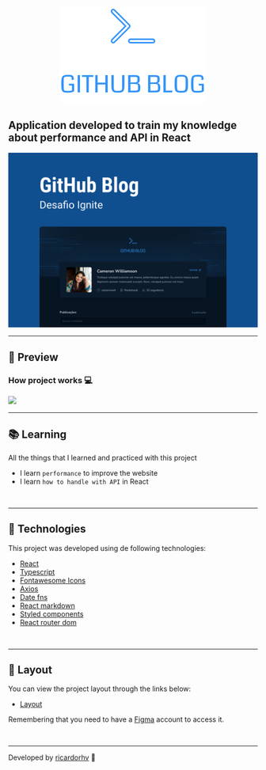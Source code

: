 <p align="center">
  <img src="./.github/logo.svg">
</p>

## Application developed to train my knowledge about performance and API in React

<img src="./.github/capa.png">

---

## 🎥 Preview

### How project works 💻

<img src='./.github/tour.gif'/>

<br>

---

## 📚 Learning

All the things that I learned and practiced with this project

- I learn `performance` to improve the website
- I learn `how to handle with API` in React

<br>

---

## 🧪 Technologies

This project was developed using de following technologies:

- [React](https://react.dev/)
- [Typescript](https://www.typescriptlang.org/)
- [Fontawesome Icons](https://fontawesome.com/)
- [Axios](https://axios-http.com/ptbr/)
- [Date fns](https://date-fns.org/)
- [React markdown](https://remarkjs.github.io/react-markdown/)
- [Styled components](https://styled-components.com/)
- [React router dom](https://reactrouter.com/en/main)

<br>

---

## 🔖 Layout

You can view the project layout through the links below:

- [Layout](https://www.figma.com/community/file/1138814951106121051)

Remembering that you need to have a [Figma](http://figma.com/) account to access it.

<br>

---

Developed by [ricardorhv](https://github.com/ricardorhv) 👋
